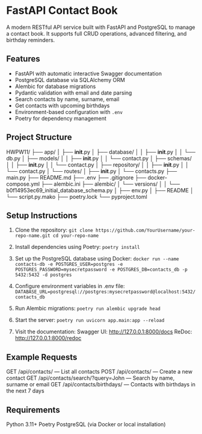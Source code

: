 # FastAPI Contact Book

A modern RESTful API service built with FastAPI and PostgreSQL to manage a contact book. 
It supports full CRUD operations, advanced filtering, and birthday reminders.

## Features

- FastAPI with automatic interactive Swagger documentation
- PostgreSQL database via SQLAlchemy ORM
- Alembic for database migrations
- Pydantic validation with email and date parsing
- Search contacts by name, surname, email
- Get contacts with upcoming birthdays
- Environment-based configuration with `.env`
- Poetry for dependency management

## Project Structure
HWPW11/
├── app/
│   ├── __init__.py
│   ├── database/
│   │   ├── __init__.py
│   │   └── db.py
│   ├── models/
│   │   ├── __init__.py
│   │   └── contact.py
│   ├── schemas/
│   │   ├── __init__.py
│   │   └── contact.py
│   ├── repository/
│   │   ├── __init__.py
│   │   └── contact.py
│   └── routes/
│       ├── __init__.py
│       └── contacts.py
├── main.py
├── README.md
├── .env
├── .gitignore
├── docker-compose.yml
├── alembic.ini
├── alembic/ 
│   └── versions/
│   │   └── b0f14953ec69_initial_database_schema.py
│   ├── env.py
│   ├── README
│   └── script.py.mako
├── poetry.lock
└── pyproject.toml

## Setup Instructions

1. Clone the repository:
`git clone https://github.com/YourUsername/your-repo-name.git
cd your-repo-name`

2. Install dependencies using Poetry:
`poetry install`

3. Set up the PostgreSQL database using Docker:
`docker run --name contacts-db -e POSTGRES_USER=postgres -e 
POSTGRES_PASSWORD=mysecretpassword -e POSTGRES_DB=contacts_db -p 5432:5432 -d postgres`

4. Configure environment variables in .env file:
`DATABASE_URL=postgresql://postgres:mysecretpassword@localhost:5432/contacts_db`

5. Run Alembic migrations:
`poetry run alembic upgrade head`

6. Start the server:
`poetry run uvicorn app.main:app --reload`

7. Visit the documentation:
Swagger UI: http://127.0.0.1:8000/docs
ReDoc: http://127.0.0.1:8000/redoc

## Example Requests
GET /api/contacts/ — List all contacts
POST /api/contacts/ — Create a new contact
GET /api/contacts/search/?query=John — Search by name, surname or email
GET /api/contacts/birthdays/ — Contacts with birthdays in the next 7 days

## Requirements
Python 3.11+
Poetry
PostgreSQL (via Docker or local installation)
